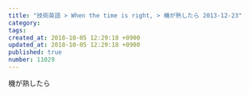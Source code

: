 ```yaml
---
title: "技術英語 > When the time is right, > 機が熟したら 2013-12-23"
category: 
tags: 
created_at: 2018-10-05 12:29:18 +0900
updated_at: 2018-10-05 12:29:18 +0900
published: true
number: 11029
---
```


機が熟したら
